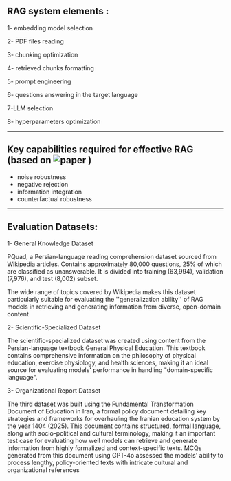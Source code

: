 ## RAG system elements : 
 
1- embedding model selection

2-  PDF files reading

3- chunking optimization

4- retrieved chunks formatting

5- prompt engineering

6- questions answering in the target language

7-LLM selection

8- hyperparameters optimization

----------------------------------------------------------------------------
## Key capabilities required for effective RAG (based on ![paper](https://arxiv.org/pdf/2501.04858v1) )
- noise robustness
- negative rejection
- information integration
- counterfactual robustness
------------------------------------------------------------------------------
## Evaluation Datasets: 
1- General Knowledge Dataset 

PQuad, a Persian-language reading
comprehension dataset sourced from Wikipedia articles. Contains approximately 80,000 questions, 25% of which are classified as unanswerable. It is divided into training (63,994), validation (7,976), and test (8,002) subset.

 The wide range of topics covered by
Wikipedia makes this dataset particularly suitable for evaluating the ''generalization ability'' of
RAG models in retrieving and generating information from diverse, open-domain content

2- Scientific-Specialized Dataset

The scientific-specialized dataset was created using content from the Persian-language textbook
General Physical Education.  This textbook contains comprehensive information on the
philosophy of physical education, exercise physiology, and health sciences, making it an ideal
source for evaluating models' performance in handling "domain-specific language".

3- Organizational Report Dataset

The third dataset was built using the Fundamental Transformation Document of Education in
Iran, a formal policy document detailing key strategies and frameworks for overhauling the
Iranian education system by the year 1404 (2025). This document contains structured, formal
language, along with socio-political and cultural terminology, making it an important test case for
evaluating how well models can retrieve and generate information from highly formalized and
context-specific texts.
MCQs generated from this document using GPT-4o assessed the models'
ability to process lengthy, policy-oriented texts with intricate cultural and organizational
references

